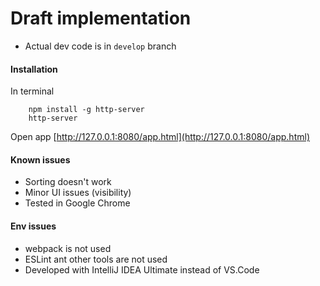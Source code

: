 # Draft implementation

- Actual dev code is in `develop` branch
 

#### Installation

In terminal
```
    npm install -g http-server
    http-server
```

Open app [http://127.0.0.1:8080/app.html](http://127.0.0.1:8080/app.html)

#### Known issues

- Sorting doesn't work
- Minor UI issues (visibility)
- Tested in Google Chrome

#### Env issues

- webpack is not used
- ESLint ant other tools are not used
- Developed with IntelliJ IDEA Ultimate instead of VS.Code
